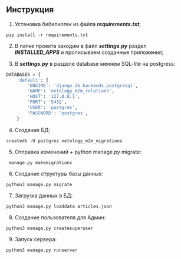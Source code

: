 ## Инструкция

1. Установка бибилиотек из файла ___requirements.txt___;

```shell
pip install -r requirements.txt
```

2. В папке проекта заходим в файл ___settings.py___ раздел ___INSTALLED_APPS___ и прописываем созданные приложения;

3. В ___settings.py___ в разделе database меняем SQL-lite на postgress:

```sql
DATABASES = {
    'default': {
        'ENGINE': 'django.db.backends.postgresql',
        'NAME': 'netology_m2m_relations',
        'HOST': '127.0.0.1',
        'PORT': '5432',
        'USER': 'postgres',
        'PASSWORD': 'postgres',
    }
```

4. Cоздание БД:

```shell
createdb -U postgres netology_m2m_migrations
```

5. Отправка изменений + python manage.py migrate:

```shell
 manage.py makemigrations
```

6. Создание структуры базы данных:

```shell
python3 manage.py migrate
```

7. Загрузка данных в БД:

```shell
python3 manage.py loaddata articles.json
```

8. Создание пользователя для Админ:

```shell
python3 manage.py createsuperuser
```

9. Запуск сервера:

```shell
python3 manage.py runserver
```